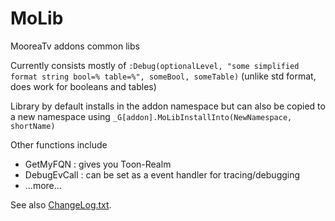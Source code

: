 # MoLib
MooreaTv addons common libs

Currently consists mostly of `:Debug(optionalLevel, "some simplified format string bool=% table=%", someBool, someTable)` (unlike std format, does work for booleans and tables)

Library by default installs in the addon namespace but can also be copied to a new namespace using
`_G[addon].MoLibInstallInto(NewNamespace, shortName)`

Other functions include
- GetMyFQN : gives you Toon-Realm
- DebugEvCall : can be set as a event handler for tracing/debugging
- ...more...

See also [ChangeLog.txt](ChangeLog.txt).
